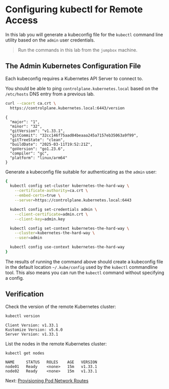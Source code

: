 # Configuring kubectl for Remote Access

In this lab you will generate a kubeconfig file for the `kubectl` command line
utility based on the `admin` user credentials.

> Run the commands in this lab from the `jumpbox` machine.

## The Admin Kubernetes Configuration File

Each kubeconfig requires a Kubernetes API Server to connect to.

You should be able to ping `controlplane.kubernetes.local` based on the
`/etc/hosts` DNS entry from a previous lab.

```bash
curl --cacert ca.crt \
  https://controlplane.kubernetes.local:6443/version
```

```text
{
  "major": "1",
  "minor": "32",
  "gitVersion": "v1.33.1",
  "gitCommit": "32cc146f75aad04beaaa245a7157eb35063a9f99",
  "gitTreeState": "clean",
  "buildDate": "2025-03-11T19:52:21Z",
  "goVersion": "go1.23.6",
  "compiler": "gc",
  "platform": "linux/arm64"
}
```

Generate a kubeconfig file suitable for authenticating as the `admin` user:

```bash
{
  kubectl config set-cluster kubernetes-the-hard-way \
    --certificate-authority=ca.crt \
    --embed-certs=true \
    --server=https://controlplane.kubernetes.local:6443

  kubectl config set-credentials admin \
    --client-certificate=admin.crt \
    --client-key=admin.key

  kubectl config set-context kubernetes-the-hard-way \
    --cluster=kubernetes-the-hard-way \
    --user=admin

  kubectl config use-context kubernetes-the-hard-way
}
```
The results of running the command above should create a kubeconfig file in
the default location `~/.kube/config` used by the  `kubectl` commandline tool.
This also means you can run the `kubectl` command without specifying a config.


## Verification

Check the version of the remote Kubernetes cluster:

```bash
kubectl version
```

```text
Client Version: v1.33.1
Kustomize Version: v5.6.0
Server Version: v1.33.1
```

List the nodes in the remote Kubernetes cluster:

```bash
kubectl get nodes
```

```
NAME     STATUS   ROLES    AGE   VERSION
node01   Ready    <none>   15m   v1.33.1
node02   Ready    <none>   15m   v1.33.1
```

Next: [Provisioning Pod Network Routes](11-pod-network-routes.md)
